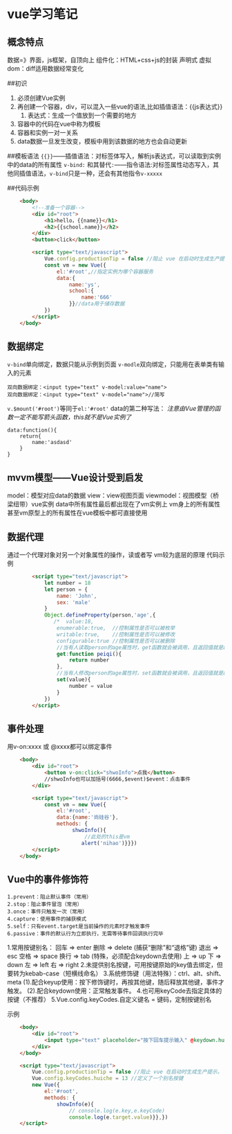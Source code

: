 # vue学习笔记
## 概念特点
数据=》界面，js框架，自顶向上
组件化：HTML+css+js的封装
声明式
虚拟dom：diff适用数据经常变化

##初识

1. 必须创建Vue实例
2. 再创建一个容器，div，可以混入一些vue的语法,比如插值语法：{{js表达式}}
   1. 表达式：生成一个值放到一个需要的地方
3. 容器中的代码在vue中称为模板
4. 容器和实例一对一关系
5. data数据一旦发生改变，模板中用到该数据的地方也会自动更新

##模板语法
`{{}}`——插值语法：对标签体写入，解析js表达式，可以读取到实例中的data的所有属性
`v-bind:` 和其替代`:`——指令语法:对标签属性动态写入，其他同插值语法，`v-bind`只是一种，还会有其他指令`v-xxxxx`

##代码示例
```html
    <body>
        <!--准备一个容器-->
        <div id="root">
            <h1>hello，{{name}}</h1>
            <h2>{{school.name}}</h2>
        </div>
        <button>click</button>

        <script type="text/javascript">
            Vue.config.productionTip = false //阻止 vue 在启动时生成生产提示。
            const vm = new Vue({
                el:'#root',//指定实例为哪个容器服务
                data:{
                    name:'ys',
                    school:{
                        name:'666'
                    }}//data用于储存数据
            })
        </script>
    </body>
```

## 数据绑定
`v-bind`单向绑定，数据只能从示例到页面
`v-modle`双向绑定，只能用在表单类有输入的元素

```
双向数据绑定：<input type="text" v-model:value="name">
双向数据绑定：<input type="text" v-model="name">//简写
```


`v.$mount('#root')`等同于`el:'#root'`
data的第二种写法：
*注意由Vue管理的函数一定不能写箭头函数，this就不是Vue实例了*
```
data:function(){
    return{
        name:'asdasd'
    }
}
```

## mvvm模型——Vue设计受到启发
model：模型对应data的数据
view：view视图页面
viewmodel：视图模型（桥梁纽带）vue实例
data中所有属性最后都出现在了vm实例上
vm身上的所有属性甚至vm原型上的所有属性在vue模板中都可直接使用

## 数据代理
通过一个代理对象对另一个对象属性的操作，读或者写
vm较为底层的原理
代码示例
```html
        <script type="text/javascript">
            let number = 18
            let person = { 
                name: 'John',
                sex: 'male'
            }
            Object.defineProperty(person,'age',{
               /*  value:18,
                enumerable:true,  //控制属性是否可以被枚举
                writable:true,    //控制属性是否可以被修改
                configurable:true //控制属性是否可以被删除
                //当有人读取person的age属性时，get函数就会被调用，且返回值就是age的值 */
                get:function peiqi(){
                    return number
                },
                //当有人修改person的age属性时，set函数就会被调用，且返回值就是age的值
                set(value){
                    number = value
                }
            })
        </script>
```
## 事件处理
用v-on:xxxx 或 @xxxx都可以绑定事件
```html
    <body>
        <div id="root">
            <button v-on:click="shwoInfo">点我</button>
            //shwoInfo也可以加括号(6666,$event)$event：点击事件
        </div>

        <script type="text/javascript">
            const vm = new Vue({
                el:'#root',
                data:{name:'尚硅谷'},
                methods: {
                     shwoInfo(){
                         //此处的this是vm
                        alert('nihao')}}})
        </script>
    </body>
```
## Vue中的事件修饰符
    1.prevent：阻止默认事件（常用）
    2.stop：阻止事件冒泡（常用）
    3.once：事件只触发一次（常用）
    4.capture：使用事件的捕获模式
    5.self：只有event.target是当前操作的元素时才触发事件
    6.passive：事件的默认行为立即执行，无需等待事件回调执行完毕
 

1.常用按键别名：
    回车 => enter
    删除 => delete (捕获“删除”和“退格”键)
    退出 => esc
    空格 => space
    换行 => tab (特殊，必须配合keydown去使用)
    上 => up
    下 => down
    左 => left
    右 => right
2.未提供别名按键，可用按键原始的key值去绑定，但要转为kebab-case（短横线命名）
3.系统修饰键（用法特殊）：ctrl、alt、shift、meta
    (1).配合keyup使用：按下修饰键时，再按其他键，随后释放其他键，事件才触发。
    (2).配合keydown使用：正常触发事件。
4.也可用keyCode去指定具体的按键（不推荐）
5.Vue.config.keyCodes.自定义键名 = 键码，定制按键别名

示例
```HTML
	<body>
		<div id="root">
			<input type="text" placeholder="按下回车提示输入" @keydown.huiche="showInfo">
		</div>
	</body>

	<script type="text/javascript">
		Vue.config.productionTip = false //阻止 vue 在启动时生成生产提示。
		Vue.config.keyCodes.huiche = 13 //定义了一个别名按键
		new Vue({
			el:'#root',
			methods: {
				showInfo(e){
					// console.log(e.key,e.keyCode)
					console.log(e.target.value)}},})
	</script>
```